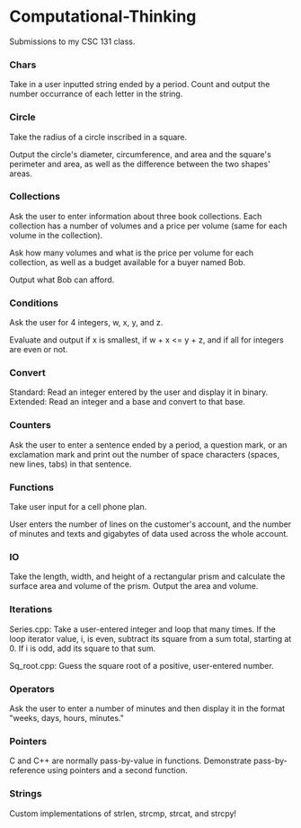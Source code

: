 # Computational-Thinking
Submissions to my CSC 131 class.

### Chars
Take in a user inputted string ended by a period.
Count and output the number occurrance of each letter in the string.

### Circle
Take the radius of a circle inscribed in a square.

Output the circle's diameter, circumference, and area and the square's
perimeter and area, as well as the difference between the two shapes'
areas.

### Collections
Ask the user to enter information about three book collections. Each
collection has a number of volumes and a price per volume (same for
each volume in the collection).

Ask how many volumes and what is the price per volume for each
collection, as well as a budget available for a buyer named Bob.

Output what Bob can afford.

### Conditions
Ask the user for 4 integers, w, x, y, and z.

Evaluate and output if x is smallest, if w + x <= y + z, and if all for
integers are even or not.

### Convert
Standard: Read an integer entered by the user and display it in binary.
Extended: Read an integer and a base and convert to that base.

### Counters
Ask the user to enter a sentence ended by a period, a question mark, or
an exclamation mark and print out the number of space characters
(spaces, new lines, tabs) in that sentence.

### Functions
Take user input for a cell phone plan.

User enters the number of lines on the customer's account, and the
number of minutes and texts and gigabytes of data used across the whole
account.

### IO
Take the length, width, and height of a rectangular prism and calculate
the surface area and volume of the prism.  Output the area and volume.

### Iterations
Series.cpp: Take a user-entered integer and loop that many times.  If
the loop iterator value, i, is even, subtract its square from a sum
total, starting at 0.  If i is odd, add its square to that sum.

Sq_root.cpp: Guess the square root of a positive, user-entered number.

### Operators
Ask the user to enter a number of minutes and then display it in the
format "weeks, days, hours, minutes."

### Pointers
C and C++ are normally pass-by-value in functions.  Demonstrate
pass-by-reference using pointers and a second function.

### Strings
Custom implementations of strlen, strcmp, strcat, and strcpy!
